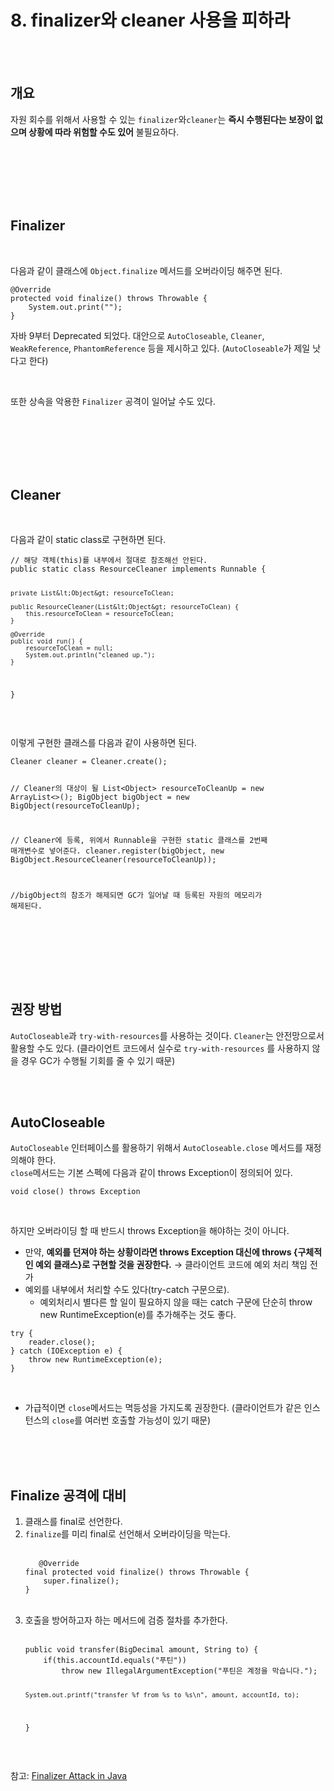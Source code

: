 <h1>8. finalizer와 cleaner 사용을 피하라</h1><br><br>
<h2>개요</h2><p>자원 회수를 위해서 사용할 수 있는 <code>finalizer</code>와<code>cleaner</code>는 <b>즉시 수행된다는 보장이 없으며 상황에 따라 위험할 수도 있어</b> 불필요하다.</p><br>
<br>
<br>
<br>
<br>
<h2>Finalizer</h2><br>
<p>다음과 같이 클래스에 <code>Object.finalize</code> 메서드를 오버라이딩 해주면 된다.</p><pre><code>@Override
protected void finalize() throws Throwable {
    System.out.print("");
}
</code></pre><p>자바 9부터 Deprecated 되었다. 대안으로 <code>AutoCloseable</code>, <code>Cleaner</code>, <code>WeakReference</code>, <code>PhantomReference</code> 등을 제시하고 있다. (<code>AutoCloseable</code>가 제일 낫다고 한다)</p><br>
<p>또한 상속을 악용한 <code>Finalizer</code> 공격이 일어날 수도 있다.</p><br>
<br>
<br>
<br>
<br>
<h2>Cleaner</h2><br>
<p>다음과 같이 static class로 구현하면 된다.</p><pre><code>// 해당 객체(this)를 내부에서 절대로 참조해선 안된다.
public static class ResourceCleaner implements Runnable {

    private List&lt;Object&gt; resourceToClean;

    public ResourceCleaner(List&lt;Object&gt; resourceToClean) {
        this.resourceToClean = resourceToClean;
    }

    @Override
    public void run() {
        resourceToClean = null;
        System.out.println("cleaned up.");
    }
}
</code></pre><br>
<p>이렇게 구현한 클래스를 다음과 같이 사용하면 된다.</p><pre><code>Cleaner cleaner = Cleaner.create();

// Cleaner의 대상이 될
List&lt;Object&gt; resourceToCleanUp = new ArrayList&lt;&gt;();
BigObject bigObject = new BigObject(resourceToCleanUp);

// Cleaner에 등록, 위에서 Runnable을 구현한 static 클래스를 2번째 매개변수로 넣어준다.
cleaner.register(bigObject, new BigObject.ResourceCleaner(resourceToCleanUp));

//bigObject의 참조가 해제되면 GC가 일어날 때 등록된 자원의 메모리가 해제된다.
</code></pre><br>
<br>
<br>
<br>
<br>
<h2>권장 방법</h2><p><code>AutoCloseable</code>과 <code>try-with-resources</code>를 사용하는 것이다. <code>Cleaner</code>는 안전망으로서 활용할 수도 있다. (클라이언트 코드에서 실수로 <code>try-with-resources</code> 를 사용하지 않을 경우 GC가 수행될 기회를 줄 수 있기 때문)</p><br>
<br>
<h2>AutoCloseable</h2><p><code>AutoCloseable</code> 인터페이스를 활용하기 위해서 <code>AutoCloseable.close</code> 메서드를 재정의해야 한다.<br>
<code>close</code>메서드는 기본 스펙에 다음과 같이 throws Exception이 정의되어 있다.</p><pre><code>void close() throws Exception
</code></pre><br>
<p>하지만 오버라이딩 할 때 반드시 throws Exception을 해야하는 것이 아니다.</p><ul>
<li>만약, <b>예외를 던져야 하는 상황이라면 throws Exception 대신에 throws {구체적인 예외 클래스}로 구현할 것을 권장한다.</b> &rarr; 클라이언트 코드에 예외 처리 책임 전가</li>
<li>예외를 내부에서 처리할 수도 있다(try-catch 구문으로).
<ul>
<li>예외처리시 별다른 할 일이 필요하지 않을 때는 catch 구문에 단순히 throw new RuntimeException(e)를 추가해주는 것도 좋다.</li>
</ul>
</li>
</ul><pre><code>try {
    reader.close();
} catch (IOException e) {
    throw new RuntimeException(e);
}
</code></pre><br>
<ul>
<li>가급적이면 <code>close</code>메서드는 멱등성을 가지도록 권장한다. (클라이언트가 같은 인스턴스의 <code>close</code>를 여러번 호출할 가능성이 있기 때문)</li>
</ul><br>
<br>
<br>
<h2>Finalize 공격에 대비</h2><ol>
<li>클래스를 final로 선언한다.</li>
<li><code>finalize</code>를 미리 final로 선언해서 오버라이딩을 막는다.</li>
<br>
<pre><code>   @Override
final protected void finalize() throws Throwable {
    super.finalize();
}
</code></pre><br>
<li>호출을 방어하고자 하는 메서드에 검증 절차를 추가한다.</li>
<br>
<pre><code>public void transfer(BigDecimal amount, String to) {
    if(this.accountId.equals("푸틴"))
        throw new IllegalArgumentException("푸틴은 계정을 막습니다.");

    System.out.printf("transfer %f from %s to %s\n", amount, accountId, to);
}
</code></pre>
</ol>
<br>
<p>참고:  <a href='https://self-learning-java-tutorial.blogspot.com/2020/03/finalizer-attack-in-java.html'>Finalizer Attack in Java</a></p><br>
<br>
